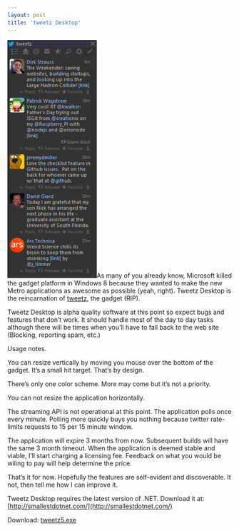 ```yaml
---
layout: post
title: 'tweetz Desktop'
---
```

[![image](/cdn/images/blog/Windows-Live-Writer/tweetz-Desktop_9B6D/image_thumb.png)](/cdn/images/blog/Windows-Live-Writer/tweetz-Desktop_9B6D/image_2.png)As many of you already know, Microsoft killed the gadget platform in Windows 8 because they wanted to make the new Metro applications as awesome as possible (yeah, right). Tweetz Desktop is the reincarnation of [tweetz](/tweetz), the gadget (RIP).

Tweetz Desktop is alpha quality software at this point so expect bugs and features that don’t work. It should handle most of the day to day tasks although there will be times when you’ll have to fall back to the web site (Blocking, reporting spam, etc.)

Usage notes.

You can resize vertically by moving you mouse over the bottom of the gadget. It’s a small hit target. That’s by design.

There’s only one color scheme. More may come but it’s not a priority.

You can not resize the application horizontally.

The streaming API is not operational at this point. The application polls once every minute. Polling more quickly buys you nothing because twitter rate-limits requests to 15 per 15 minute window.

The application will expire 3 months from now. Subsequent builds will have the same 3 month timeout. When the application is deemed stable and viable, I’ll start charging a licensing fee. Feedback on what you would be wiling to pay will help determine the price.

That’s it for now. Hopefully the features are self-evident and discoverable. It not, then tell me how I can improve it. 

Tweetz Desktop requires the latest version of .NET. Download it at: [http://smallestdotnet.com/](http://smallestdotnet.com/)

Download: [tweetz5.exe](/downloads)
